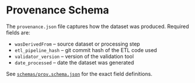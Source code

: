 # Provenance Schema

The `provenance.json` file captures how the dataset was produced. Required fields are:

- `wasDerivedFrom` – source dataset or processing step
- `etl_pipeline_hash` – git commit hash of the ETL code used
- `validator_version` – version of the validation tool
- `date_processed` – date the dataset was generated

See [`schemas/prov.schema.json`](../schemas/prov.schema.json) for the exact field definitions.
